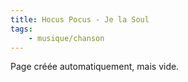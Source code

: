 ```yaml
---
title: Hocus Pocus - Je la Soul
tags:
    - musique/chanson
---
```


Page créée automatiquement, mais vide.
